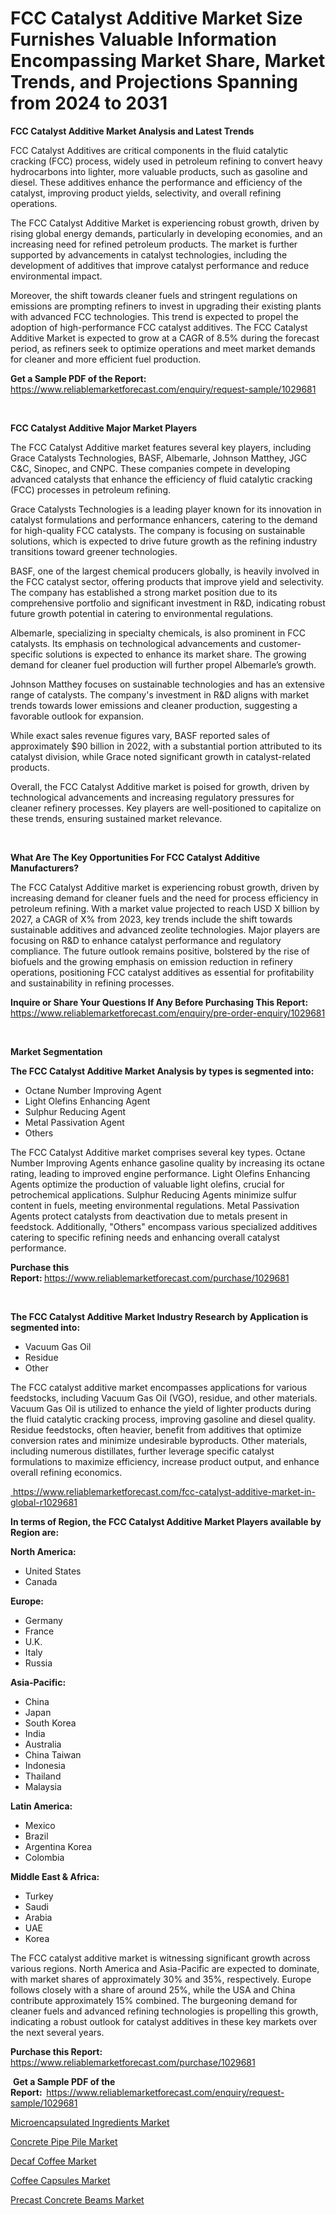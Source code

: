 <p><h1>FCC Catalyst Additive Market Size Furnishes Valuable Information Encompassing Market Share, Market Trends, and Projections Spanning from 2024 to 2031</h1></p><p><strong>FCC Catalyst Additive Market Analysis and Latest Trends</strong></p>
<p><p>FCC Catalyst Additives are critical components in the fluid catalytic cracking (FCC) process, widely used in petroleum refining to convert heavy hydrocarbons into lighter, more valuable products, such as gasoline and diesel. These additives enhance the performance and efficiency of the catalyst, improving product yields, selectivity, and overall refining operations. </p><p>The FCC Catalyst Additive Market is experiencing robust growth, driven by rising global energy demands, particularly in developing economies, and an increasing need for refined petroleum products. The market is further supported by advancements in catalyst technologies, including the development of additives that improve catalyst performance and reduce environmental impact. </p><p>Moreover, the shift towards cleaner fuels and stringent regulations on emissions are prompting refiners to invest in upgrading their existing plants with advanced FCC technologies. This trend is expected to propel the adoption of high-performance FCC catalyst additives. The FCC Catalyst Additive Market is expected to grow at a CAGR of 8.5% during the forecast period, as refiners seek to optimize operations and meet market demands for cleaner and more efficient fuel production.</p></p>
<p><strong>Get a Sample PDF of the Report:&nbsp;</strong> <a href="https://www.reliablemarketforecast.com/enquiry/request-sample/1029681">https://www.reliablemarketforecast.com/enquiry/request-sample/1029681</a></p>
<p>&nbsp;</p>
<p><strong>FCC Catalyst Additive Major Market Players</strong></p>
<p><p>The FCC Catalyst Additive market features several key players, including Grace Catalysts Technologies, BASF, Albemarle, Johnson Matthey, JGC C&C, Sinopec, and CNPC. These companies compete in developing advanced catalysts that enhance the efficiency of fluid catalytic cracking (FCC) processes in petroleum refining.</p><p>Grace Catalysts Technologies is a leading player known for its innovation in catalyst formulations and performance enhancers, catering to the demand for high-quality FCC catalysts. The company is focusing on sustainable solutions, which is expected to drive future growth as the refining industry transitions toward greener technologies.</p><p>BASF, one of the largest chemical producers globally, is heavily involved in the FCC catalyst sector, offering products that improve yield and selectivity. The company has established a strong market position due to its comprehensive portfolio and significant investment in R&D, indicating robust future growth potential in catering to environmental regulations.</p><p>Albemarle, specializing in specialty chemicals, is also prominent in FCC catalysts. Its emphasis on technological advancements and customer-specific solutions is expected to enhance its market share. The growing demand for cleaner fuel production will further propel Albemarle’s growth.</p><p>Johnson Matthey focuses on sustainable technologies and has an extensive range of catalysts. The company's investment in R&D aligns with market trends towards lower emissions and cleaner production, suggesting a favorable outlook for expansion.</p><p>While exact sales revenue figures vary, BASF reported sales of approximately $90 billion in 2022, with a substantial portion attributed to its catalyst division, while Grace noted significant growth in catalyst-related products.</p><p>Overall, the FCC Catalyst Additive market is poised for growth, driven by technological advancements and increasing regulatory pressures for cleaner refinery processes. Key players are well-positioned to capitalize on these trends, ensuring sustained market relevance.</p></p>
<p>&nbsp;</p>
<p><strong>What Are The Key Opportunities For FCC Catalyst Additive Manufacturers?</strong></p>
<p><p>The FCC Catalyst Additive market is experiencing robust growth, driven by increasing demand for cleaner fuels and the need for process efficiency in petroleum refining. With a market value projected to reach USD X billion by 2027, a CAGR of X% from 2023, key trends include the shift towards sustainable additives and advanced zeolite technologies. Major players are focusing on R&D to enhance catalyst performance and regulatory compliance. The future outlook remains positive, bolstered by the rise of biofuels and the growing emphasis on emission reduction in refinery operations, positioning FCC catalyst additives as essential for profitability and sustainability in refining processes.</p></p>
<p><strong>Inquire or Share Your Questions If Any Before Purchasing This Report:</strong> <a href="https://www.reliablemarketforecast.com/enquiry/pre-order-enquiry/1029681">https://www.reliablemarketforecast.com/enquiry/pre-order-enquiry/1029681</a></p>
<p>&nbsp;</p>
<p><strong>Market Segmentation</strong></p>
<p><strong>The FCC Catalyst Additive Market Analysis by types is segmented into:</strong></p>
<p><ul><li>Octane Number Improving Agent</li><li>Light Olefins Enhancing Agent</li><li>Sulphur Reducing Agent</li><li>Metal Passivation Agent</li><li>Others</li></ul></p>
<p><p>The FCC Catalyst Additive market comprises several key types. Octane Number Improving Agents enhance gasoline quality by increasing its octane rating, leading to improved engine performance. Light Olefins Enhancing Agents optimize the production of valuable light olefins, crucial for petrochemical applications. Sulphur Reducing Agents minimize sulfur content in fuels, meeting environmental regulations. Metal Passivation Agents protect catalysts from deactivation due to metals present in feedstock. Additionally, "Others" encompass various specialized additives catering to specific refining needs and enhancing overall catalyst performance.</p></p>
<p><strong>Purchase this Report:&nbsp;</strong><a href="https://www.reliablemarketforecast.com/purchase/1029681">https://www.reliablemarketforecast.com/purchase/1029681</a></p>
<p>&nbsp;</p>
<p><strong>The FCC Catalyst Additive Market Industry Research by Application is segmented into:</strong></p>
<p><ul><li>Vacuum Gas Oil</li><li>Residue</li><li>Other</li></ul></p>
<p><p>The FCC catalyst additive market encompasses applications for various feedstocks, including Vacuum Gas Oil (VGO), residue, and other materials. Vacuum Gas Oil is utilized to enhance the yield of lighter products during the fluid catalytic cracking process, improving gasoline and diesel quality. Residue feedstocks, often heavier, benefit from additives that optimize conversion rates and minimize undesirable byproducts. Other materials, including numerous distillates, further leverage specific catalyst formulations to maximize efficiency, increase product output, and enhance overall refining economics.</p></p>
<p><a href="https://www.reliablemarketforecast.com/fcc-catalyst-additive-market-in-global-r1029681">&nbsp;https://www.reliablemarketforecast.com/fcc-catalyst-additive-market-in-global-r1029681</a></p>
<p><strong>In terms of Region, the FCC Catalyst Additive Market Players available by Region are:</strong></p>
<p>
    <p> <strong> North America: </strong>
        <ul>
            <li>United States</li>
            <li>Canada</li>
        </ul>
        </p> 
    <p> <strong> Europe: </strong>
        <ul>
            <li>Germany</li>
            <li>France</li>
            <li>U.K.</li>
            <li>Italy</li>
            <li>Russia</li>
        </ul>
        </p> 
    <p> <strong> Asia-Pacific: </strong>
        <ul>
            <li>China</li>
            <li>Japan</li>
            <li>South Korea</li>
            <li>India</li>
            <li>Australia</li>
            <li>China Taiwan</li>
            <li>Indonesia</li>
            <li>Thailand</li>
            <li>Malaysia</li>
        </ul>
        </p> 
    <p> <strong> Latin America: </strong>
        <ul>
            <li>Mexico</li>
            <li>Brazil</li>
            <li>Argentina Korea</li>
            <li>Colombia</li>
        </ul>
        </p> 
    <p> <strong> Middle East & Africa: </strong>
        <ul>
            <li>Turkey</li>
            <li>Saudi</li>
            <li>Arabia</li>
            <li>UAE</li>
            <li>Korea</li>
        </ul>
    </p>
    </p>
<p><p>The FCC catalyst additive market is witnessing significant growth across various regions. North America and Asia-Pacific are expected to dominate, with market shares of approximately 30% and 35%, respectively. Europe follows closely with a share of around 25%, while the USA and China contribute approximately 15% combined. The burgeoning demand for cleaner fuels and advanced refining technologies is propelling this growth, indicating a robust outlook for catalyst additives in these key markets over the next several years.</p></p>
<p><strong>Purchase this Report: </strong><a href="https://www.reliablemarketforecast.com/purchase/1029681">https://www.reliablemarketforecast.com/purchase/1029681</a></p>
<p>&nbsp;<strong>Get a Sample PDF of the Report:&nbsp;&nbsp;</strong><a href="https://www.reliablemarketforecast.com/enquiry/request-sample/1029681">https://www.reliablemarketforecast.com/enquiry/request-sample/1029681</a></p>
<p><strong></strong></p>
<p><p><a href="https://issuu.com/reportprime-2/docs/microencapsulated-ingredients-marke_8ba9437433c1db">Microencapsulated Ingredients Market</a></p><p><a href="https://medium.com/@lawrencekelley6262/what-is-concrete-pipe-pile-market-6110c6f5eb45">Concrete Pipe Pile Market</a></p><p><a href="https://www.linkedin.com/pulse/global-decaf-coffee-industry-research-report-competitive-2cibe?trackingId=KWOz7csSQ4a02MBzETT2Jg%3D%3D">Decaf Coffee Market</a></p><p><a href="https://www.linkedin.com/pulse/coffee-capsules-market-forecasts-trends-impact-analysis-2024-5znbe?trackingId=MHiQrzr2RpOxabhtHW2TwA%3D%3D">Coffee Capsules Market</a></p><p><a href="https://medium.com/@lawrencekelley6262/the-precast-concrete-beams-market-decisions-are-mostly-driven-by-resource-optimization-and-a8f176df29e2">Precast Concrete Beams Market</a></p></p>